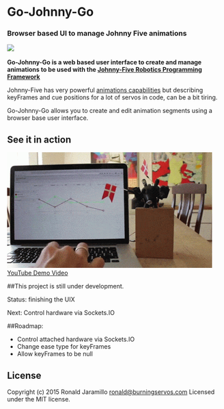 # Go-Johnny-Go
### Browser based UI to manage Johnny Five animations

<img src="https://raw.githubusercontent.com/Traverso/go-johnny-go/master/docs/ui.png">

**Go-Johnny-Go is a web based user interface to create and manage animations to be used with the [Johnny-Five Robotics Programming Framework](http://johnny-five.io)**

Johnny-Five has very powerful [animations capabilities](http://johnny-five.io/api/animation/)
but describing keyFrames and cue positions for a lot of servos in code, can be a bit tiring.

Go-Johnny-Go allows you to create and edit animation segments using a browser base user interface. 

## See it in action

[![Demo](docs/demo.gif)](https://www.youtube.com/watch?v=KcosuPESzKk)<br/>
[YouTube Demo Video](https://www.youtube.com/watch?v=KcosuPESzKk)

##This project is still under development. 

Status: finishing the UIX

Next: Control hardware via Sockets.IO

##Roadmap:
* Control attached hardware via Sockets.IO
* Change ease type for keyFrames
* Allow keyFrames to be null

## License
Copyright (c) 2015 Ronald Jaramillo <ronald@burningservos.com>
Licensed under the MIT license.
